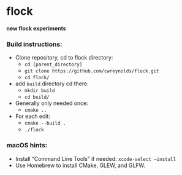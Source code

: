 # flock

**new flock experiments**

### Build instructions:
- Clone repository, cd to flock directory:
    - `cd [parent_directory]`
    - `git clone https://github.com/cwreynolds/flock.git`
    - `cd flock/`
- add `build` directory cd there:
    - `mkdir build`
    - `cd build/`
- Generally only needed once:
    - `cmake ..`
- For each edit:
    - `cmake --build .`
    - `./flock`

### macOS hints:
- Install “Command Line Tools” if needed: `xcode-select –install`
- Use Homebrew to install CMake, GLEW, and GLFW.
